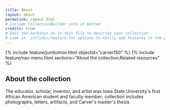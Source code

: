 ```yaml
---
title: About
layout: about
permalink: /about.html
# include CollectionBuilder info at bottom
credits: true
# Edit the markdown on in this file to describe your collection
# Look in _includes/feature for options to easily add features to the page
---
```


{% include feature/jumbotron.html objectid="carver150" %} 
{% include feature/nav-menu.html sections="About the collection;Related resources" %}

## About the collection

The educator, scholar, inventor, and artist was Iowa State University's first African American student and faculty member; collection includes photographs, letters, artifacts, and Carver's master's thesis.